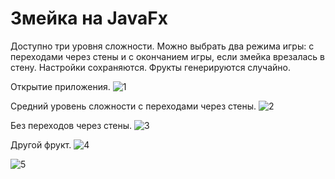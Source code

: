 # Змейка на JavaFx
Доступно три уровня сложности. Можно выбрать два режима игры: с переходами через стены и с окончанием игры, если змейка врезалась в стену. 
Настройки сохраняются. Фрукты генерируются случайно.

Открытие приложения.
![1](https://user-images.githubusercontent.com/72038900/214673774-7f782ab9-ae33-449f-8b54-56081f690022.PNG)

Средний уровень сложности с переходами через стены.
![2](https://user-images.githubusercontent.com/72038900/214674660-a3e4e94d-d196-44cc-8780-f1b0f8b450e6.jpg)

Без переходов через стены.
![3](https://user-images.githubusercontent.com/72038900/214674670-7ec7d131-f888-4675-8bb7-1f4fd7c2fb82.jpg)

Другой фрукт.
![4](https://user-images.githubusercontent.com/72038900/214674673-f8659358-d519-4d49-beb5-96dd8dd77e76.jpg)


![5](https://user-images.githubusercontent.com/72038900/214674676-aa96910b-3849-4039-87c6-63d7684a1c4c.jpg)
